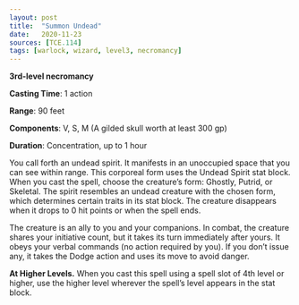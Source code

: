 ```yaml
---
layout: post
title:  "Summon Undead"
date:   2020-11-23
sources: [TCE.114]
tags: [warlock, wizard, level3, necromancy]
---
```


**3rd-level necromancy**

**Casting Time**: 1 action

**Range**: 90 feet

**Components**: V, S, M (A gilded skull worth at least 300 gp)

**Duration**: Concentration, up to 1 hour

You call forth an undead spirit. It manifests in an unoccupied space that you can see within range. This corporeal form uses the Undead Spirit stat block. When you cast the spell, choose the creature’s form: Ghostly, Putrid, or Skeletal. The spirit resembles an undead creature with the chosen form, which determines certain traits in its stat block. The creature disappears when it drops to 0 hit points or when the spell ends.

The creature is an ally to you and your companions. In combat, the creature shares your initiative count, but it takes its turn immediately after yours. It obeys your verbal commands (no action required by you). If you don’t issue any, it takes the Dodge action and uses its move to avoid danger.

**At Higher Levels.** When you cast this spell using a spell slot of 4th level or higher, use the higher level wherever the spell’s level appears in the stat block.

